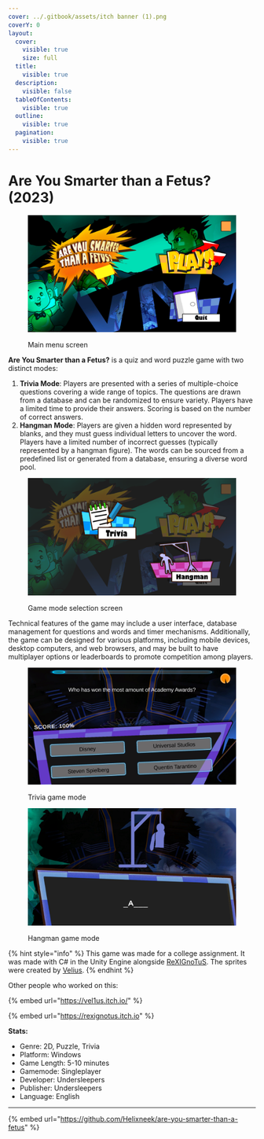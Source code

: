 ```yaml
---
cover: ../.gitbook/assets/itch banner (1).png
coverY: 0
layout:
  cover:
    visible: true
    size: full
  title:
    visible: true
  description:
    visible: false
  tableOfContents:
    visible: true
  outline:
    visible: true
  pagination:
    visible: true
---
```


# Are You Smarter than a Fetus? (2023)

<figure><img src="../.gitbook/assets/itch ss1.png" alt="" width="563"><figcaption><p>Main menu screen</p></figcaption></figure>

**Are You Smarter than a Fetus?** is a quiz and word puzzle game with two distinct modes:

1. **Trivia Mode**: Players are presented with a series of multiple-choice questions covering a wide range of topics. The questions are drawn from a database and can be randomized to ensure variety. Players have a limited time to provide their answers. Scoring is based on the number of correct answers.
2. **Hangman Mode**: Players are given a hidden word represented by blanks, and they must guess individual letters to uncover the word. Players have a limited number of incorrect guesses (typically represented by a hangman figure). The words can be sourced from a predefined list or generated from a database, ensuring a diverse word pool.

<figure><img src="../.gitbook/assets/itch ss2.png" alt="" width="563"><figcaption><p>Game mode selection screen</p></figcaption></figure>

Technical features of the game may include a user interface, database management for questions and words and timer mechanisms. Additionally, the game can be designed for various platforms, including mobile devices, desktop computers, and web browsers, and may be built to have multiplayer options or leaderboards to promote competition among players.

<figure><img src="../.gitbook/assets/itch ss3.png" alt="" width="563"><figcaption><p>Trivia game mode</p></figcaption></figure>

<figure><img src="../.gitbook/assets/itch ss4.png" alt="" width="563"><figcaption><p>Hangman game mode</p></figcaption></figure>

{% hint style="info" %}
This game was made for a college assignment. It was made with C# in the Unity Engine alongside [ReXIGnoTuS](https://rexignotus.itch.io/). The sprites were created by [Velius](https://vel1us.itch.io/).
{% endhint %}

Other people who worked on this:

{% embed url="https://vel1us.itch.io/" %}

{% embed url="https://rexignotus.itch.io" %}



**Stats:**

* Genre: 2D, Puzzle, Trivia
* Platform: Windows
* Game Length: 5-10 minutes
* Gamemode: Singleplayer
* Developer: Undersleepers
* Publisher: Undersleepers
* Language: English

***

{% embed url="https://github.com/Helixneek/are-you-smarter-than-a-fetus" %}
